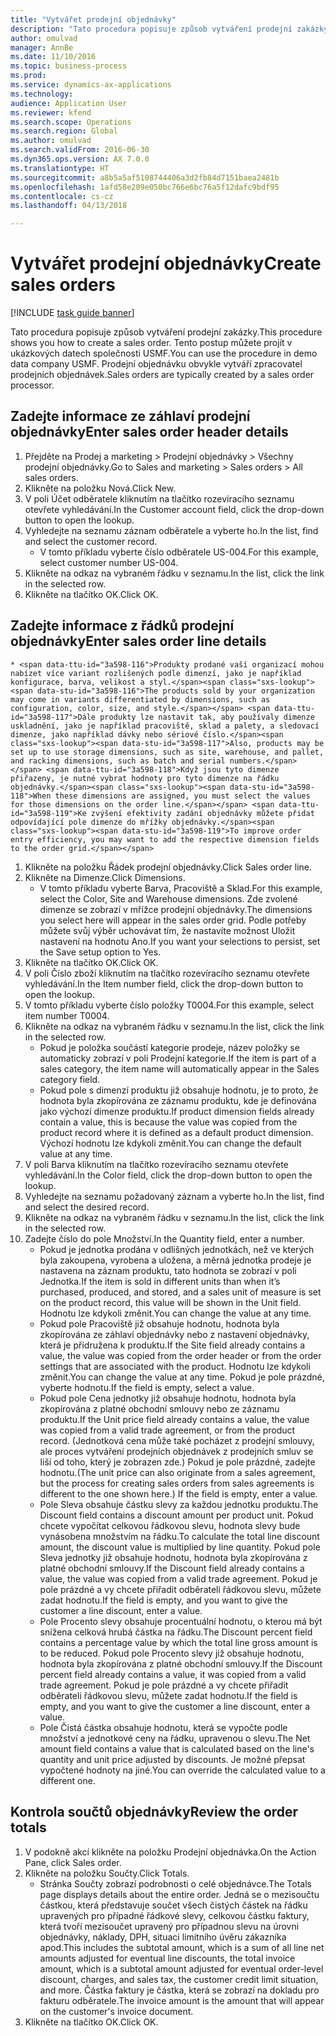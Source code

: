 ```yaml
--- 
title: "Vytvářet prodejní objednávky"
description: "Tato procedura popisuje způsob vytváření prodejní zakázky."
author: omulvad
manager: AnnBe
ms.date: 11/10/2016
ms.topic: business-process
ms.prod: 
ms.service: dynamics-ax-applications
ms.technology: 
audience: Application User
ms.reviewer: kfend
ms.search.scope: Operations
ms.search.region: Global
ms.author: omulvad
ms.search.validFrom: 2016-06-30
ms.dyn365.ops.version: AX 7.0.0
ms.translationtype: HT
ms.sourcegitcommit: a8b5a5af5108744406a3d2fb84d7151baea2481b
ms.openlocfilehash: 1afd58e209e050bc766e6bc76a5f12dafc9bdf95
ms.contentlocale: cs-cz
ms.lasthandoff: 04/13/2018

---
```

# <a name="create-sales-orders"></a><span data-ttu-id="3a598-103">Vytvářet prodejní objednávky</span><span class="sxs-lookup"><span data-stu-id="3a598-103">Create sales orders</span></span>

[!INCLUDE [task guide banner](../../includes/task-guide-banner.md)]

<span data-ttu-id="3a598-104">Tato procedura popisuje způsob vytváření prodejní zakázky.</span><span class="sxs-lookup"><span data-stu-id="3a598-104">This procedure shows you how to create a sales order.</span></span> <span data-ttu-id="3a598-105">Tento postup můžete projít v ukázkových datech společnosti USMF.</span><span class="sxs-lookup"><span data-stu-id="3a598-105">You can use the procedure in demo data company USMF.</span></span> <span data-ttu-id="3a598-106">Prodejní objednávku obvykle vytváří zpracovatel prodejních objednávek.</span><span class="sxs-lookup"><span data-stu-id="3a598-106">Sales orders are typically created by a sales order processor.</span></span> 




## <a name="enter-sales-order-header-details"></a><span data-ttu-id="3a598-107">Zadejte informace ze záhlaví prodejní objednávky</span><span class="sxs-lookup"><span data-stu-id="3a598-107">Enter sales order header details</span></span>
1. <span data-ttu-id="3a598-108">Přejděte na Prodej a marketing > Prodejní objednávky > Všechny prodejní objednávky.</span><span class="sxs-lookup"><span data-stu-id="3a598-108">Go to Sales and marketing > Sales orders > All sales orders.</span></span>
2. <span data-ttu-id="3a598-109">Klikněte na položku Nová.</span><span class="sxs-lookup"><span data-stu-id="3a598-109">Click New.</span></span>
3. <span data-ttu-id="3a598-110">V poli Účet odběratele kliknutím na tlačítko rozevíracího seznamu otevřete vyhledávání.</span><span class="sxs-lookup"><span data-stu-id="3a598-110">In the Customer account field, click the drop-down button to open the lookup.</span></span>
4. <span data-ttu-id="3a598-111">Vyhledejte na seznamu záznam odběratele a vyberte ho.</span><span class="sxs-lookup"><span data-stu-id="3a598-111">In the list, find and select the customer record.</span></span>
    * <span data-ttu-id="3a598-112">V tomto příkladu vyberte číslo odběratele US-004.</span><span class="sxs-lookup"><span data-stu-id="3a598-112">For this example, select customer number US-004.</span></span>  
5. <span data-ttu-id="3a598-113">Klikněte na odkaz na vybraném řádku v seznamu.</span><span class="sxs-lookup"><span data-stu-id="3a598-113">In the list, click the link in the selected row.</span></span>
6. <span data-ttu-id="3a598-114">Klikněte na tlačítko OK.</span><span class="sxs-lookup"><span data-stu-id="3a598-114">Click OK.</span></span>

## <a name="enter-sales-order-line-details"></a><span data-ttu-id="3a598-115">Zadejte informace z řádků prodejní objednávky</span><span class="sxs-lookup"><span data-stu-id="3a598-115">Enter sales order line details</span></span>
    * <span data-ttu-id="3a598-116">Produkty prodané vaší organizací mohou nabízet více variant rozlišených podle dimenzí, jako je například konfigurace, barva, velikost a styl.</span><span class="sxs-lookup"><span data-stu-id="3a598-116">The products sold by your organization may come in variants differentiated by dimensions, such as configuration, color, size, and style.</span></span> <span data-ttu-id="3a598-117">Dále produkty lze nastavit tak, aby používaly dimenze uskladnění, jako je například pracoviště, sklad a palety, a sledovací dimenze, jako například dávky nebo sériové číslo.</span><span class="sxs-lookup"><span data-stu-id="3a598-117">Also, products may be set up to use storage dimensions, such as site, warehouse, and pallet, and racking dimensions, such as batch and serial numbers.</span></span> <span data-ttu-id="3a598-118">Když jsou tyto dimenze přiřazeny, je nutné vybrat hodnoty pro tyto dimenze na řádku objednávky.</span><span class="sxs-lookup"><span data-stu-id="3a598-118">When these dimensions are assigned, you must select the values for those dimensions on the order line.</span></span> <span data-ttu-id="3a598-119">Ke zvýšení efektivity zadání objednávky můžete přidat odpovídající pole dimenze do mřížky objednávky.</span><span class="sxs-lookup"><span data-stu-id="3a598-119">To improve order entry efficiency, you may want to add the respective dimension fields to the order grid.</span></span>  
1. <span data-ttu-id="3a598-120">Klikněte na položku Řádek prodejní objednávky.</span><span class="sxs-lookup"><span data-stu-id="3a598-120">Click Sales order line.</span></span>
2. <span data-ttu-id="3a598-121">Klikněte na Dimenze.</span><span class="sxs-lookup"><span data-stu-id="3a598-121">Click Dimensions.</span></span>
    * <span data-ttu-id="3a598-122">V tomto příkladu vyberte Barva, Pracoviště a Sklad.</span><span class="sxs-lookup"><span data-stu-id="3a598-122">For this example, select the Color, Site and Warehouse dimensions.</span></span> <span data-ttu-id="3a598-123">Zde zvolené dimenze se zobrazí v mřížce prodejní objednávky.</span><span class="sxs-lookup"><span data-stu-id="3a598-123">The dimensions you select here will appear in the sales order grid.</span></span> <span data-ttu-id="3a598-124">Podle potřeby můžete svůj výběr uchovávat tím, že nastavíte možnost Uložit nastavení na hodnotu Ano.</span><span class="sxs-lookup"><span data-stu-id="3a598-124">If you want your selections to persist, set the Save setup option to Yes.</span></span>   
3. <span data-ttu-id="3a598-125">Klikněte na tlačítko OK.</span><span class="sxs-lookup"><span data-stu-id="3a598-125">Click OK.</span></span>
4. <span data-ttu-id="3a598-126">V poli Číslo zboží kliknutím na tlačítko rozevíracího seznamu otevřete vyhledávání.</span><span class="sxs-lookup"><span data-stu-id="3a598-126">In the Item number field, click the drop-down button to open the lookup.</span></span>
5. <span data-ttu-id="3a598-127">V tomto příkladu vyberte číslo položky T0004.</span><span class="sxs-lookup"><span data-stu-id="3a598-127">For this example, select item number T0004.</span></span>
6. <span data-ttu-id="3a598-128">Klikněte na odkaz na vybraném řádku v seznamu.</span><span class="sxs-lookup"><span data-stu-id="3a598-128">In the list, click the link in the selected row.</span></span>
    * <span data-ttu-id="3a598-129">Pokud je položka součástí kategorie prodeje, název položky se automaticky zobrazí v poli Prodejní kategorie.</span><span class="sxs-lookup"><span data-stu-id="3a598-129">If the item is part of a sales category, the item name will automatically appear in the Sales category field.</span></span>  
    * <span data-ttu-id="3a598-130">Pokud pole s dimenzí produktu již obsahuje hodnotu, je to proto, že hodnota byla zkopírována ze záznamu produktu, kde je definována jako výchozí dimenze produktu.</span><span class="sxs-lookup"><span data-stu-id="3a598-130">If product dimension fields already contain a value, this is because the value was copied from the product record where it is defined as a default product dimension.</span></span> <span data-ttu-id="3a598-131">Výchozí hodnotu lze kdykoli změnit.</span><span class="sxs-lookup"><span data-stu-id="3a598-131">You can change the default value at any time.</span></span>   
7. <span data-ttu-id="3a598-132">V poli Barva kliknutím na tlačítko rozevíracího seznamu otevřete vyhledávání.</span><span class="sxs-lookup"><span data-stu-id="3a598-132">In the Color field, click the drop-down button to open the lookup.</span></span>
8. <span data-ttu-id="3a598-133">Vyhledejte na seznamu požadovaný záznam a vyberte ho.</span><span class="sxs-lookup"><span data-stu-id="3a598-133">In the list, find and select the desired record.</span></span>
9. <span data-ttu-id="3a598-134">Klikněte na odkaz na vybraném řádku v seznamu.</span><span class="sxs-lookup"><span data-stu-id="3a598-134">In the list, click the link in the selected row.</span></span>
10. <span data-ttu-id="3a598-135">Zadejte číslo do pole Množství.</span><span class="sxs-lookup"><span data-stu-id="3a598-135">In the Quantity field, enter a number.</span></span>
    * <span data-ttu-id="3a598-136">Pokud je jednotka prodána v odlišných jednotkách, než ve kterých byla zakoupena, vyrobena a uložena, a měrná jednotka prodeje je nastavena na záznam produktu, tato hodnota se zobrazí v poli Jednotka.</span><span class="sxs-lookup"><span data-stu-id="3a598-136">If the item is sold in different units than when it’s purchased, produced, and stored, and a sales unit of measure is set on the product record, this value will be shown in the Unit field.</span></span> <span data-ttu-id="3a598-137">Hodnotu lze kdykoli změnit.</span><span class="sxs-lookup"><span data-stu-id="3a598-137">You can change the value at any time.</span></span>   
    * <span data-ttu-id="3a598-138">Pokud pole Pracoviště již obsahuje hodnotu, hodnota byla zkopírována ze záhlaví objednávky nebo z nastavení objednávky, která je přidružena k produktu.</span><span class="sxs-lookup"><span data-stu-id="3a598-138">If the Site field already contains a value, the value was copied from the order header or from the order settings that are associated with the product.</span></span> <span data-ttu-id="3a598-139">Hodnotu lze kdykoli změnit.</span><span class="sxs-lookup"><span data-stu-id="3a598-139">You can change the value at any time.</span></span> <span data-ttu-id="3a598-140">Pokud je pole prázdné, vyberte hodnotu.</span><span class="sxs-lookup"><span data-stu-id="3a598-140">If the field is empty, select a value.</span></span>   
    * <span data-ttu-id="3a598-141">Pokud pole Cena jednotky již obsahuje hodnotu, hodnota byla zkopírována z platné obchodní smlouvy nebo ze záznamu produktu.</span><span class="sxs-lookup"><span data-stu-id="3a598-141">If the Unit price field already contains a value, the value was copied from a valid trade agreement, or from the product record.</span></span> <span data-ttu-id="3a598-142">(Jednotková cena může také pocházet z prodejní smlouvy, ale proces vytváření prodejních objednávek z prodejních smluv se liší od toho, který je zobrazen zde.) Pokud je pole prázdné, zadejte hodnotu.</span><span class="sxs-lookup"><span data-stu-id="3a598-142">(The unit price can also originate from a sales agreement, but the process for creating sales orders from sales agreements is different to the one shown here.) If the field is empty, enter a value.</span></span>   
    * <span data-ttu-id="3a598-143">Pole Sleva obsahuje částku slevy za každou jednotku produktu.</span><span class="sxs-lookup"><span data-stu-id="3a598-143">The Discount field contains a discount amount per product unit.</span></span> <span data-ttu-id="3a598-144">Pokud chcete vypočítat celkovou řádkovou slevu, hodnota slevy bude vynásobena množstvím na řádku.</span><span class="sxs-lookup"><span data-stu-id="3a598-144">To calculate the total line discount amount, the discount value is multiplied by line quantity.</span></span>    <span data-ttu-id="3a598-145">Pokud pole Sleva jednotky již obsahuje hodnotu, hodnota byla zkopírována z platné obchodní smlouvy.</span><span class="sxs-lookup"><span data-stu-id="3a598-145">If the Discount field already contains a value, the value was copied from a valid trade agreement.</span></span> <span data-ttu-id="3a598-146">Pokud je pole prázdné a vy chcete přiřadit odběrateli řádkovou slevu, můžete zadat hodnotu.</span><span class="sxs-lookup"><span data-stu-id="3a598-146">If the field is empty, and you want to give the customer a line discount, enter a value.</span></span>  
    * <span data-ttu-id="3a598-147">Pole Procento slevy obsahuje procentuální hodnotu, o kterou má být snížena celková hrubá částka na řádku.</span><span class="sxs-lookup"><span data-stu-id="3a598-147">The Discount percent field contains a percentage value by which the total line gross amount is to be reduced.</span></span>  <span data-ttu-id="3a598-148">Pokud pole Procento slevy již obsahuje hodnotu, hodnota byla zkopírována z platné obchodní smlouvy.</span><span class="sxs-lookup"><span data-stu-id="3a598-148">If the Discount percent field already contains a value, it was copied from a valid trade agreement.</span></span> <span data-ttu-id="3a598-149">Pokud je pole prázdné a vy chcete přiřadit odběrateli řádkovou slevu, můžete zadat hodnotu.</span><span class="sxs-lookup"><span data-stu-id="3a598-149">If the field is empty, and you want to give the customer a line discount, enter a value.</span></span>  
    * <span data-ttu-id="3a598-150">Pole Čistá částka obsahuje hodnotu, která se vypočte podle množství a jednotkové ceny na řádku, upravenou o slevu.</span><span class="sxs-lookup"><span data-stu-id="3a598-150">The Net amount field contains a value that is calculated based on the line's quantity and unit price adjusted by discounts.</span></span>  <span data-ttu-id="3a598-151">Je možné přepsat vypočtené hodnoty na jiné.</span><span class="sxs-lookup"><span data-stu-id="3a598-151">You can override the calculated value to a different one.</span></span>  

## <a name="review-the-order-totals"></a><span data-ttu-id="3a598-152">Kontrola součtů objednávky</span><span class="sxs-lookup"><span data-stu-id="3a598-152">Review the order totals</span></span>
1. <span data-ttu-id="3a598-153">V podokně akcí klikněte na položku Prodejní objednávka.</span><span class="sxs-lookup"><span data-stu-id="3a598-153">On the Action Pane, click Sales order.</span></span>
2. <span data-ttu-id="3a598-154">Klikněte na položku Součty.</span><span class="sxs-lookup"><span data-stu-id="3a598-154">Click Totals.</span></span>
    * <span data-ttu-id="3a598-155">Stránka Součty zobrazí podrobnosti o celé objednávce.</span><span class="sxs-lookup"><span data-stu-id="3a598-155">The Totals page displays details about the entire order.</span></span> <span data-ttu-id="3a598-156">Jedná se o mezisoučtu částkou, která představuje součet všech čistých částek na řádku upravených pro případné řádkové slevy, celkovou částku faktury, která tvoří mezisoučet upravený pro případnou slevu na úrovni objednávky, náklady, DPH, situaci limitního úvěru zákazníka apod.</span><span class="sxs-lookup"><span data-stu-id="3a598-156">This includes the subtotal amount, which is a sum of all line net amounts adjusted for eventual line discounts, the total invoice amount, which is a subtotal amount adjusted for eventual order-level discount, charges, and sales tax, the customer credit limit situation, and more.</span></span>  <span data-ttu-id="3a598-157">Částka faktury je částka, která se zobrazí na dokladu pro fakturu odběratele.</span><span class="sxs-lookup"><span data-stu-id="3a598-157">The invoice amount is the amount that will appear on the customer's invoice document.</span></span>  
3. <span data-ttu-id="3a598-158">Klikněte na tlačítko OK.</span><span class="sxs-lookup"><span data-stu-id="3a598-158">Click OK.</span></span>


